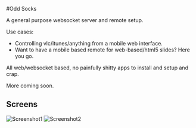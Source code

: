 #Odd Socks

A general purpose websocket server and remote setup.

Use cases:

* Controlling vlc/itunes/anything from a mobile web interface.
* Want to have a mobile based remote for web-based/html5 slides? Here you go.

All web/websocket based, no painfully shitty apps to install and setup and crap.

More coming soon.

## Screens

![Screenshot1](https://raw.github.com/latentflip/odd_socks/master/docs/screen1.png)
![Screenshot2](https://raw.github.com/latentflip/odd_socks/master/docs/screen2.png)
